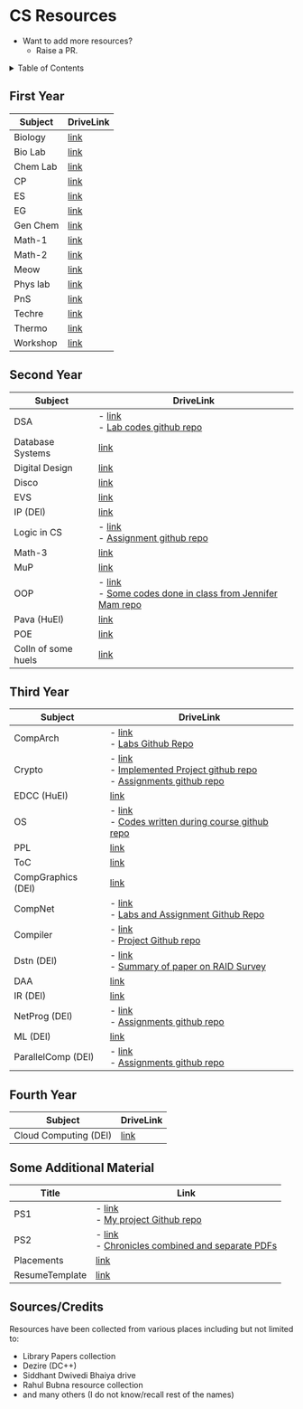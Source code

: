 # CS Resources

- Want to add more resources?
  - Raise a PR.

<details>
<summary> Table of Contents </summary>

- [CS Resources](#cs-resources)
  - [First Year](#first-year)
  - [Second Year](#second-year)
  - [Third Year](#third-year)
  - [Fourth Year](#fourth-year)
  - [Some Additional Material](#some-additional-material)
  - [Sources/Credits](#sourcescredits)

</details>

## First Year

| Subject  | DriveLink                                                                                    |
| -------- | -------------------------------------------------------------------------------------------- |
| Biology  | [link](https://drive.google.com/drive/folders/1_bmf8nbwBPs1mev-fX_-ChZ3x0e_WuDN?usp=sharing) |
| Bio Lab  | [link](https://drive.google.com/drive/folders/1c-lNhwUHjBZ_7CPf7fo0u6CCLeUZsR8D?usp=sharing) |
| Chem Lab | [link](https://drive.google.com/drive/folders/1xMGogYD6urDMc2YUxU6ofy7mM1x1hiTf?usp=sharing) |
| CP       | [link](https://drive.google.com/drive/folders/1ZEyQAwRWZhgYb_brHpQ_b3EgpIwqYJcx?usp=sharing) |
| ES       | [link](https://drive.google.com/drive/folders/1yXIIKnHCXAGyfn99emcwVlkJRgNILdSQ?usp=sharing) |
| EG       | [link](https://drive.google.com/drive/folders/1xsaisL74_gzD5Rgjt2RwDvrcXdZDz11K?usp=sharing) |
| Gen Chem | [link](https://drive.google.com/drive/folders/16e6xTBWQvGI0zp0Fbx00M_OUJvMPmKGN?usp=sharing) |
| Math-1   | [link](https://drive.google.com/drive/folders/1Um0jQcnaXzWaUYVKfK6ISM7Lg46LvgPR?usp=sharing) |
| Math-2   | [link](https://drive.google.com/drive/folders/1_ayM9EShqVErQBd5XLNYC8Ry9n6kLjPJ?usp=sharing) |
| Meow     | [link](https://drive.google.com/drive/folders/1JGFFakf6-uJFbn8M28ZX8IIN3Eki7343?usp=sharing) |
| Phys lab | [link](https://drive.google.com/drive/folders/15iZ3sL1VeniNaTbVJRPAhIUU8EfKcYr6?usp=sharing) |
| PnS      | [link](https://drive.google.com/drive/folders/186ROSPVvKFvW2FkMOJ22FElh7kkE6cKd?usp=sharing) |
| Techre   | [link](https://drive.google.com/drive/folders/1DA4DAhYPpAnswYPDOK6z2iIVXZMpVcbc?usp=sharing) |
| Thermo   | [link](https://drive.google.com/drive/folders/1yWS-dOqVoU_NJiurnj3iHo_doBHA1pph?usp=sharing) |
| Workshop | [link](https://drive.google.com/drive/folders/15Vc2GIoRCfW6i2xw14e9hhzAE_qlz-1u?usp=sharing) |

## Second Year

| Subject             | DriveLink                                                                                    |
| ------------------- | -------------------------------------------------------------------------------------------- |
| DSA                 | - [link](https://drive.google.com/drive/folders/1qjD0tqd44LntBCo_dIl1MepRzCcS3n7K?usp=sharing) <br /> - [Lab codes github repo](https://github.com/SinghCoder/DSA-BITS-Masti) |
| Database Systems    | [link](https://drive.google.com/drive/folders/1-idQYyjgYbwUoLQIvd1fYUS7i8NQko-L?usp=sharing) |
| Digital Design      | [link](https://drive.google.com/drive/folders/16jAG_btbfmlh5BQdHVwNIWBrC3Wif9GD?usp=sharing) |
| Disco               | [link](https://drive.google.com/drive/folders/1DCSL5kbgWkSQFbt9JlfqDF6HkcQI8EYM?usp=sharing) |
| EVS                 | [link](https://drive.google.com/drive/folders/1-7lsZEeqawVj-9YCFf7Bo3FoqE9M-_FG?usp=sharing) |
| IP (DEl)            | [link](https://drive.google.com/drive/folders/1-1Wqml9-6ispMFKKS97nRhc8SzZiTEmv?usp=sharing) |
| Logic in CS         | - [link](https://drive.google.com/drive/folders/19QHEBWs3twlSs_spn8YHKygbJ5IM1mpb?usp=sharing) <br /> - [Assignment github repo](https://github.com/SinghCoder/PrologAssignment) |
| Math-3              | [link](https://drive.google.com/drive/folders/1vzHsmxMNKN1ACihsGSM-a00CLBf8o24Y?usp=sharing) |
| MuP                 | [link](https://drive.google.com/drive/folders/1-FIiXSXKZ-HD_D5rZKaWSNp_CfPGRxjo?usp=sharing) |
| OOP                 | - [link](https://drive.google.com/drive/folders/15rC79S3L60zTC0ognw1nTLMFBP12cSt-?usp=sharing) <br /> - [Some codes done in class from Jennifer Mam repo](https://github.com/SinghCoder/OOP_Codes) |
| Pava (HuEl)         | [link](https://drive.google.com/drive/folders/1SwNRrSZF9haN5lfs2o-qx0HN2AaRKlDG?usp=sharing) |
| POE                 | [link](https://drive.google.com/drive/folders/1-TsXqzTl2gvYVbP8Ef4x1Zm9lmKtwnO-?usp=sharing) |
| Colln of some huels | [link](https://drive.google.com/drive/folders/1v4Yur60GeofHtlll0Ur1BVMgQE1mq6L3?usp=sharing) |

## Third Year

| Subject            | DriveLink                                                                                    |
| ------------------ | -------------------------------------------------------------------------------------------- |
| CompArch           | - [link](https://drive.google.com/drive/folders/1UpOKQyvqnIxN7nkg8zWsR0bNUHoQ90M3?usp=sharing) <br /> - [Labs Github Repo](https://github.com/SinghCoder/Icarus_Verilog) |
| Crypto             | - [link](https://drive.google.com/drive/folders/1Pwoq5YQPNPt1OkPWxLoEn2TRt5G0f39y?usp=sharing) <br /> - [Implemented Project github repo](https://github.com/SinghCoder/secureMails) <br /> - [Assignments github repo](https://github.com/SinghCoder/Cryptography) |
| EDCC (HuEl)        | [link](https://drive.google.com/drive/folders/13bBCAWP-Ri1OkmX2t1I9zUajbaoIWVTw?usp=sharing) |
| OS                 | - [link](https://drive.google.com/drive/folders/1zoKGhgoGDmDyecauNmoGA1jXF-KtnApw?usp=sharing) <br /> - [Codes written during course github repo](https://github.com/SinghCoder/Operating_Systems) |
| PPL                | [link](https://drive.google.com/drive/folders/1ONIHWesC8VlS3pppoJdDXinbLR-y5n1N?usp=sharing) |
| ToC                | [link](https://drive.google.com/drive/folders/1sMLiMFIoXhmIIKeLFvDEpKcQ1NZiJkS-?usp=sharing) |
| CompGraphics (DEl) | [link](https://drive.google.com/drive/folders/1wOjsZG9qgsXzcwz6B8768o9dpq3Zrr6k?usp=sharing) |
| CompNet            | - [link](https://drive.google.com/drive/folders/1BwmXSZlMaoWW-v9kW1dJcuEBHHD5AHX8?usp=sharing) <br /> - [Labs and Assignment Github Repo](https://github.com/SinghCoder/Computer-Networks) |
| Compiler           | - [link](https://drive.google.com/drive/folders/1XAkaljQZ2NjoTzihH9QFmwswAFzSmjpt?usp=sharing) <br /> - [Project Github repo](https://github.com/SinghCoder/Compiler-Construction) |
| Dstn (DEl)         | - [link](https://drive.google.com/drive/folders/1Uw8cyZV_3QB1p_U7_hZtPlxhBwDOaM0q?usp=sharing) <br /> - [Summary of paper on RAID Survey](https://singhcoder.github.io/Semester6/dstn/RaidSurvey.html) |
| DAA                | [link](https://drive.google.com/drive/folders/1ShNy2dXNT5-4otY69VuHe3Xp-yb0aKz0?usp=sharing) |
| IR (DEl)           | [link](https://drive.google.com/drive/folders/1LRXaKUoQKVeieDsLHPEZhVARjHeOe58n?usp=sharing) |
| NetProg (DEl)      | - [link](https://drive.google.com/drive/folders/1XH2v6zB6EnsPnXr3fG74MvfUjuz8PH-i?usp=sharing) <br /> - [Assignments github repo](https://github.com/SinghCoder/Network-Programming) |
| ML (DEl)           | [link](https://drive.google.com/drive/folders/1twvktRDDzzVqcespfyHmaZNYAXol8sCQ?usp=sharing) |
| ParallelComp (DEl) | - [link](https://drive.google.com/drive/folders/1lHmQVuf_xxd-NNzShKiTPXI84X9dSgqy?usp=sharing) <br /> - [Assignments github repo](https://github.com/SinghCoder/Parallel-Computing) |

## Fourth Year

| Subject               | DriveLink                                                                                    |
| --------------------- | -------------------------------------------------------------------------------------------- |
| Cloud Computing (DEl) | [link](https://drive.google.com/drive/folders/19syonkYo_CF28juB_Kwaz_XIDzGeXkFo?usp=sharing) |

## Some Additional Material

| Title      | Link                                                                                         |
| ---------- | -------------------------------------------------------------------------------------------- |
| PS1        | - [link](https://drive.google.com/drive/folders/1RDuDCZfL-mDRyLRA8TkxoLps6rWSJKaY?usp=sharing) <br /> - [My project Github repo](https://github.com/SinghCoder/DataCubeWebPlatform) |
| PS2        | - [link](https://drive.google.com/drive/folders/1T8f2APz_0iUjvSe6yA-7AksAiiREzTzA?usp=sharing) <br /> - [Chronicles combined and separate PDFs](https://singhcoder.github.io/PS2_Chronicles/) |
| Placements | [link](https://drive.google.com/drive/folders/1IzqRVhVsBJD1n5kOtrRTNOCsqE_NBFoO?usp=sharing) |
| ResumeTemplate | [link](https://drive.google.com/file/d/0BziKDN9yFksDSGx1MnJRZDRYY0l2ckw5alVpM2lWZTBrVzAw/view?usp=sharing) |

## Sources/Credits

Resources have been collected from various places including but not limited to:

- Library Papers collection
- Dezire (DC++)
- Siddhant Dwivedi Bhaiya drive
- Rahul Bubna resource collection
- and many others (I do not know/recall rest of the names)
